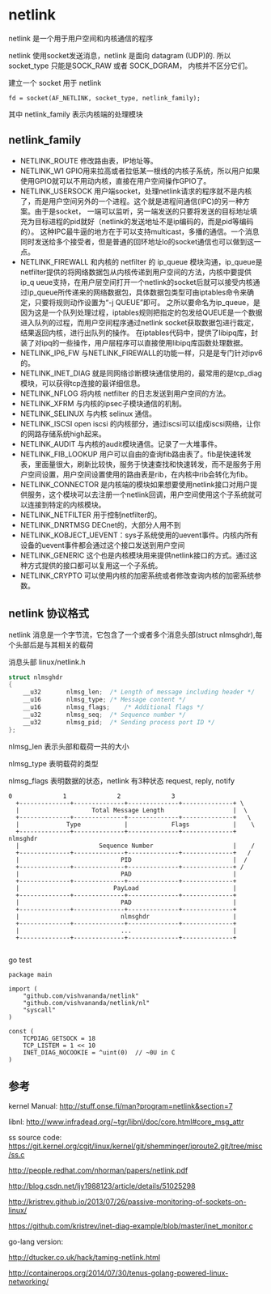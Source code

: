 # netlink
netlink 是一个用于用户空间和内核通信的程序

netlink 使用socket发送消息，netlink 是面向 datagram (UDP)的. 所以 socket_type 只能是SOCK_RAW 或者 SOCK_DGRAM，
内核并不区分它们。

建立一个 socket 用于 netlink
```
fd = socket(AF_NETLINK, socket_type, netlink_family);
```
其中 netlink_family 表示内核端的处理模块


netlink_family
-------------------
* NETLINK_ROUTE 修改路由表，IP地址等。
* NETLINK_W1 GPIO用来拉高或者拉低某一根线的内核子系统，所以用户如果使用GPIO就可以不用动内核，直接在用户空间操作GPIO了。
* NETLINK_USERSOCK 用户端socket，处理netlink请求的程序就不是内核了，而是用户空间另外的一个进程。这个就是进程间通信(IPC)的另一种方案。由于是socket，
  一端可以监听，另一端发送的只要将发送的目标地址填充为目标进程的pid就好（netlink的发送地址不是ip编码的，而是pid等编码的）。
  这种IPC最牛逼的地方在于可以支持multicast，多播的通信。一个消息同时发送给多个接受者，但是普通的回环地址lo的socket通信也可以做到这一点。
* NETLINK_FIREWALL 和内核的 netfilter 的 ip_queue 模块沟通，ip_queue是netfilter提供的将网络数据包从内核传递到用户空间的方法，内核中要提供ip_q
  ueue支持，在用户层空间打开一个netlink的socket后就可以接受内核通过ip_queue所传递来的网络数据包，具体数据包类型可由iptables命令来确定，只要将规则动作设置为“-j QUEUE”即可。 
  之所以要命名为ip_queue，是因为这是一个队列处理过程，iptables规则把指定的包发给QUEUE是一个数据进入队列的过程，而用户空间程序通过netlink socket获取数据包进行裁定，结果返回内核，进行出队列的操作。 
  在iptables代码中，提供了libipq库，封装了对ipq的一些操作，用户层程序可以直接使用libipq库函数处理数据。 
* NETLINK_IP6_FW 与NETLINK_FIREWALL的功能一样，只是是专门针对ipv6的。
* NETLINK_INET_DIAG 就是同网络诊断模块通信使用的，最常用的是tcp_diag模块，可以获得tcp连接的最详细信息。
* NETLINK_NFLOG 将内核 netfilter 的日志发送到用户空间的方法。
* NETLINK_XFRM  与内核的ipsec子模块通信的机制。
* NETLINK_SELINUX 与内核 selinux 通信。
* NETLINK_ISCSI  open iscsi 的内核部分，通过iscsi可以组成iscsi网络，让你的网路存储系统high起来。
* NETLINK_AUDIT 与内核的audit模块通信。记录了一大堆事件。
* NETLINK_FIB_LOOKUP 用户可以自由的查询fib路由表了。fib是快速转发表，里面量很大，刷新比较快，服务于快速查找和快速转发，而不是服务于用户空间设置，用户空间设置使用的路由表是rib，在内核中rib会转化为fib。
* NETLINK_CONNECTOR 是内核端的模块如果想要使用netlink接口对用户提供服务，这个模块可以去注册一个netlink回调，用户空间使用这个子系统就可以连接到特定的内核模块。
* NETLINK_NETFILTER 用于控制netfilter的。
* NETLINK_DNRTMSG  DECnet的，大部分人用不到
* NETLINK_KOBJECT_UEVENT：sys子系统使用的uevent事件。内核内所有设备的uevent事件都会通过这个接口发送到用户空间
* NETLINK_GENERIC 这个也是内核模块用来提供netlink接口的方式。通过这种方式提供的接口都可以复用这一个子系统。
* NETLINK_CRYPTO 可以使用内核的加密系统或者修改查询内核的加密系统参数。

netlink 协议格式
----------
netlink 消息是一个字节流，它包含了一个或者多个消息头部(struct nlmsghdr),每个头部后是与其相关的载荷

消息头部 linux/netlink.h
```c
struct nlmsghdr
{
	__u32		nlmsg_len;	/* Length of message including header */
	__u16		nlmsg_type;	/* Message content */
	__u16		nlmsg_flags;	/* Additional flags */
	__u32		nlmsg_seq;	/* Sequence number */
	__u32		nlmsg_pid;	/* Sending process port ID */
};
```
nlmsg_len 表示头部和载荷一共的大小

nlmsg_type 表明载荷的类型

nlmsg_flags 表明数据的状态，netlink 有3种状态 request, reply, notify

```
0              1              2              3
  +--------------+--------------+--------------+--------------+ \
  |                    Total Message Length                   |  \
  +--------------+--------------+--------------+--------------+   \
  |             Type            |            Flags            |    \
  +--------------+--------------+--------------+--------------+     nlmsghdr
  |                      Sequence Number                      |    /
  +--------------+--------------+--------------+--------------+   /
  |                            PID                            |  /
  +--------------+--------------+--------------+--------------+ /
  |                            PAD                            |
  +--------------+--------------+--------------+--------------+
  |                          PayLoad                          |
  +--------------+--------------+--------------+--------------+
  |                            PAD                            |
  +--------------+--------------+--------------+--------------+
  |                            nlmsghdr                       |
  +--------------+--------------+--------------+--------------+
  |                            ...                            |
  +--------------+--------------+--------------+--------------+
 
```
















go test
```
package main

import (
    "github.com/vishvananda/netlink"
    "github.com/vishvananda/netlink/nl"
    "syscall"
)

const (
	TCPDIAG_GETSOCK = 18
	TCP_LISTEM = 1 << 10
	INET_DIAG_NOCOOKIE = ^uint(0)  // ~0U in C
)
```




参考
------
kernel Manual: http://stuff.onse.fi/man?program=netlink&section=7

libnl: http://www.infradead.org/~tgr/libnl/doc/core.html#core_msg_attr

ss source code: https://git.kernel.org/cgit/linux/kernel/git/shemminger/iproute2.git/tree/misc/ss.c

http://people.redhat.com/nhorman/papers/netlink.pdf

http://blog.csdn.net/ljy1988123/article/details/51025298


http://kristrev.github.io/2013/07/26/passive-monitoring-of-sockets-on-linux/

https://github.com/kristrev/inet-diag-example/blob/master/inet_monitor.c

go-lang version:

http://dtucker.co.uk/hack/taming-netlink.html

http://containerops.org/2014/07/30/tenus-golang-powered-linux-networking/
